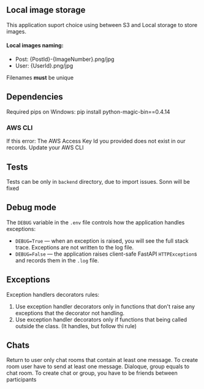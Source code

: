 ## Local image storage
This application suport choice using between S3 and Local storage to store images.

#### Local images naming:
- Post: {PostId}-{ImageNumber}.png/jpg
- User: {UserId}.png/jpg

Filenames **must** be unique

## Dependencies
Required pips on Windows:
pip install python-magic-bin==0.4.14

### AWS CLI
If this error: The AWS Access Key Id you provided does not exist in our records.
Update your AWS CLI

## Tests
Tests can be only in `backend` directory, due to import issues. 
Sonn will be fixed

## Debug mode

The `DEBUG` variable in the `.env` file controls how the application handles exceptions:

- `DEBUG=True` — when an exception is raised, you will see the full stack trace. Exceptions are not written to the log file.  
- `DEBUG=False` — the application raises client-safe FastAPI `HTTPException`s and records them in the `.log` file.

## Exceptions

Exception handlers decorators rules:
1. Use exception handler decorators only in functions that don't raise any exceptions that the decorator not handling. 
2. Use exception handler decorators only if functions that being called outside the class. (It handles, but follow thi rule)


## Chats

Return to user only chat rooms that contain at least one message. 
To create room user have to send at least one message.
Dialoque, group equals to chat room.
To create chat or group, you have to be friends between participants